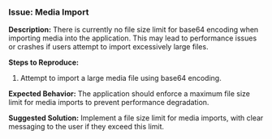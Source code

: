 ### Issue: Media Import

**Description:**
There is currently no file size limit for base64 encoding when importing media into the application. This may lead to performance issues or crashes if users attempt to import excessively large files.

**Steps to Reproduce:**
1. Attempt to import a large media file using base64 encoding.

**Expected Behavior:**
The application should enforce a maximum file size limit for media imports to prevent performance degradation.

**Suggested Solution:**
Implement a file size limit for media imports, with clear messaging to the user if they exceed this limit.